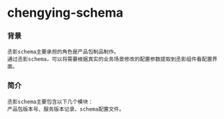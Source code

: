 # chengying-schema
### 背景
    丞影schema主要承担的角色是产品包制品制作。
    通过丞影schema，可以将需要根据真实的业务场景修改的配置参数提取到丞影组件看配置界面。

### 简介
    丞影schema主要包含以下几个模块：
    产品包版本号、服务版本记录、schema配置文件。


